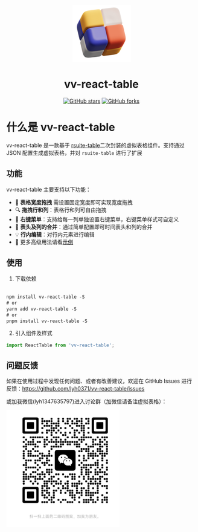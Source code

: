 <br />
<p align="center">
<img src="https://github.com/lyh0371/vv-react-table/blob/master/public/logo.png" alt="sp-ui" height="150">
<h1 align="center">vv-react-table</h1>
</p>
<p align="center">
<a href="https://github.com/lyh0371/web-norm/vv-react-table"><img alt="GitHub stars" src="https://img.shields.io/github/stars/lyh0371/vv-react-table"></a>
<a href="https://github.com/lyh0371/web-norm/vv-react-table"><img alt="GitHub forks" src="https://img.shields.io/github/forks/lyh0371/vv-react-table"></a>
</p>

# 什么是 vv-react-table

vv-react-table 是一款基于 [rsuite-table](https://github.com/rsuite/rsuite-table)二次封装的虚拟表格组件。支持通过 JSON 配置生成虚拟表格，并对 `rsuite-table` 进行了扩展

## 功能

vv-react-table 主要支持以下功能：

- 🚀 **表格宽度拖拽** 需设置固定宽度即可实现宽度拖拽
- 🔍 **拖拽行和列**：表格行和列可自由拖拽
- 🎨 **右键菜单**：支持给每一列单独设置右键菜单，右键菜单样式可自定义
- 🚥 **表头及列的合并**：通过简单配置即可时间表头和列的合并
- 💡 **行内编辑**：对行内元素进行编辑
- 💎 更多高级用法请看[示例](/components/vv-react-table)

## 使用

1. 下载依赖

```shell

npm install vv-react-table -S
# or
yarn add vv-react-table -S
# or
pnpm install vv-react-table -S

```

2. 引入组件及样式

```js
import ReactTable from 'vv-react-table';
```

## 问题反馈

如果在使用过程中发现任何问题、或者有改善建议，欢迎在 GitHub Issues 进行反馈：https://github.com/lyh0371/vv-react-table/issues

或加我微信(lyh1347635797)进入讨论群（加微信请备注虚拟表格）：

<div>
  <img  src="/public/rwm.jpeg" width="300" />
</div>
